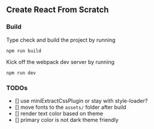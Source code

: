 ## Create React From Scratch

### Build

Type check and build the project by running

```
npm run build
```

Kick off the webpack dev server by running

```
npm run dev
```

### TODOs

-   [] use miniExtractCssPlugin or stay with style-loader?
-   [] move fonts to the `assets/` folder after build
-   [] render text color based on theme
-   [] primary color is not dark theme friendly
